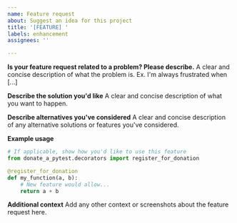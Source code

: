 ```yaml
---
name: Feature request
about: Suggest an idea for this project
title: '[FEATURE] '
labels: enhancement
assignees: ''

---
```


**Is your feature request related to a problem? Please describe.**
A clear and concise description of what the problem is. Ex. I'm always frustrated when [...]

**Describe the solution you'd like**
A clear and concise description of what you want to happen.

**Describe alternatives you've considered**
A clear and concise description of any alternative solutions or features you've considered.

**Example usage**
```python
# If applicable, show how you'd like to use this feature
from donate_a_pytest.decorators import register_for_donation

@register_for_donation
def my_function(a, b):
    # New feature would allow...
    return a + b
```

**Additional context**
Add any other context or screenshots about the feature request here.
